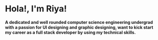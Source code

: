 <h1>Hola!, I'm Riya! </h1>  <h4> A dedicated and well rounded computer science engineering undergrad with a passion for UI designing and graphic designing, want to kick start my career as a full stack developer by using my technical skills.</h4> 

